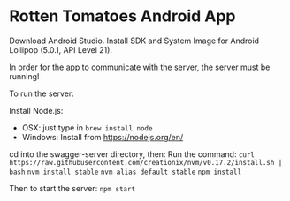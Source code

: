 # Rotten Tomatoes Android App

Download Android Studio.
Install SDK and System Image for Android Lollipop (5.0.1, API Level 21).

In order for the app to communicate with the server, the server must be running!

To run the server:

Install Node.js:
  - OSX: just type in `brew install node`
  - Windows: Install from https://nodejs.org/en/

cd into the swagger-server directory, then:
Run the command:
  `curl https://raw.githubusercontent.com/creationix/nvm/v0.17.2/install.sh | bash`
  `nvm install stable`
  `nvm alias default stable`
  `npm install`

Then to start the server:
  `npm start`
